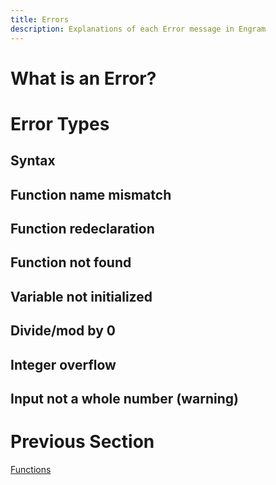```yaml
---
title: Errors
description: Explanations of each Error message in Engram
---
```


# What is an Error?

# Error Types

## Syntax

## Function name mismatch

## Function redeclaration

## Function not found

## Variable not initialized

## Divide/mod by 0

## Integer overflow

## Input not a whole number (warning)

# Previous Section
[Functions](8-functions.md)